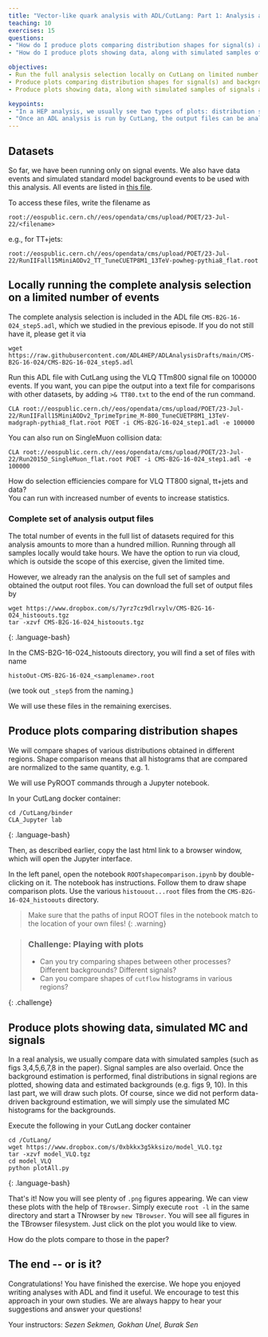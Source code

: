 ```yaml
---
title: "Vector-like quark analysis with ADL/CutLang: Part 1: Analysis algorithm, local runs, shape comparisons"
teaching: 10
exercises: 15
questions:
- "How do I produce plots comparing distribution shapes for signal(s) and background(s)?"
- "How do I produce plots showing data, along with simulated samples of signals and SM backgrounds normalized to analysis integrated luminosity?"

objectives:
- Run the full analysis selection locally on CutLang on limited number of signal and background events.
- Produce plots comparing distribution shapes for signal(s) and background(s) using PyROOT scripting and Jupyter.
- Produce plots showing data, along with simulated samples of signals and SM backgrounds normalized to analysis integrated luminosity" 

keypoints:
- "In a HEP analysis, we usually see two types of plots: distribution shape comparisons between different processes (normalized to a constant, e.g. 1), and plots showing data, backgrounds and signals (normalized to integrated luminosity). "
- "Once an ADL analysis is run by CutLang, the output files can be analyzed with simple ROOT scripts to obtain both types of plots."
---
```


## Datasets
So far, we have been running only on signal events.  We also have data events and simulated standard model background events to be used with this analysis.
All events are listed in [this file](https://github.com/cms-opendata-workshop/workshop2022-lesson-run2-adlcl/blob/gh-pages/data/CMS-B2G-16-024_POETsamples.txt).

To access these files, write the filename as 
~~~
root://eospublic.cern.ch//eos/opendata/cms/upload/POET/23-Jul-22/<filename>
~~~
e.g., for TT+jets:
~~~
root://eospublic.cern.ch//eos/opendata/cms/upload/POET/23-Jul-22/RunIIFall15MiniAODv2_TT_TuneCUETP8M1_13TeV-powheg-pythia8_flat.root
~~~


## Locally running the complete analysis selection on a limited number of events

The complete analysis selection is included in the ADL file ```CMS-B2G-16-024_step5.adl```, which we studied in the previous episode.  If you do not still have it, please get it via
~~~
wget https://raw.githubusercontent.com/ADL4HEP/ADLAnalysisDrafts/main/CMS-B2G-16-024/CMS-B2G-16-024_step5.adl
~~~

Run this ADL file with CutLang using the VLQ TTm800 signal file on 100000 events.  If you want, you can pipe the output into a text file for comparisons with other datasets, by adding ```>& TT80.txt``` to the end of the run command.
~~~
CLA root://eospublic.cern.ch//eos/opendata/cms/upload/POET/23-Jul-22/RunIIFall15MiniAODv2_TprimeTprime_M-800_TuneCUETP8M1_13TeV-madgraph-pythia8_flat.root POET -i CMS-B2G-16-024_step1.adl -e 100000
~~~

You can also run on SingleMuon collision data:
~~~
CLA root://eospublic.cern.ch//eos/opendata/cms/upload/POET/23-Jul-22/Run2015D_SingleMuon_flat.root POET -i CMS-B2G-16-024_step1.adl -e 100000
~~~

How do selection efficiencies compare for VLQ TT800 signal, tt+jets and data?  
You can run with increased number of events to increase statistics.

### Complete set of analysis output files

The total number of events in the full list of datasets required for this analysis amounts to more than a hundred million.  Running through all samples locally would take hours.  We have the option to run via cloud, which is outside the scope of this exercise, given the limited time.

However, we already ran the analysis on the full set of samples and obtained the output root files.  You can download the full set of output files by
~~~
wget https://www.dropbox.com/s/7yrz7cz9dlrxylv/CMS-B2G-16-024_histoouts.tgz
tar -xzvf CMS-B2G-16-024_histoouts.tgz
~~~
{: .language-bash}

In the CMS-B2G-16-024_histoouts directory, you will find a set of files with name
~~~
histoOut-CMS-B2G-16-024_<samplename>.root
~~~
(we took out ```_step5``` from the naming.)

We will use these files in the remaining exercises.

## Produce plots comparing distribution shapes 

We will compare shapes of various distributions obtained in different regions.  Shape comparison means that all histograms that are compared are normalized to the same quantity, e.g. 1.  

We will use PyROOT commands through a Jupyter notebook.

In your CutLang docker container:
~~~
cd /CutLang/binder
CLA_Jupyter lab
~~~
{: .language-bash}

Then, as described earlier, copy the last html link to a browser window, which will open the Jupyter interface.

In the left panel, open the notebook ```ROOTshapecomparison.ipynb``` by double-clicking on it.
The notebook has instructions.  Follow them to draw shape comparison plots.  Use the various ```histouout...root``` files from the ```CMS-B2G-16-024_histoouts``` directory.

> Make sure that the paths of input ROOT files in the notebook match to the location of your own files!
{: .warning}

> ### Challenge: Playing with plots
> * Can you try comparing shapes between other processes?  Different backgrounds?  Different signals?
> * Can you compare shapes of ```cutflow``` histograms in various regions?
> 
{: .challenge}

## Produce plots showing data, simulated MC and signals

In a real analysis, we usually compare data with simulated samples (such as figs 3,4,5,6,7,8 in the paper).  Signal samples are also overlaid.  Once the background estimation is performed, final distributions in signal regions are plotted, showing data and estimated backgrounds (e.g. figs 9, 10).  In this last part, we will draw such plots.  Of course, since we did not perform data-driven background estimation, we will simply use the simulated MC histograms for the backgrounds.

Execute the following in your CutLang docker container
~~~
cd /CutLang/
wget https://www.dropbox.com/s/0xbkkx3g5kksizo/model_VLQ.tgz
tar -xzvf model_VLQ.tgz
cd model_VLQ
python plotAll.py
~~~
{: .language-bash}

That's it!  Now you will see plenty of ```.png``` figures appearing.  We can view these plots with the help of ```TBrowser```.  Simply execute ```root -l``` in the same directory and start a TNrowser by ```new TBrowser```.  You will see all figures in the TBrowser filesystem.  Just click on the plot you would like to view.

How do the plots compare to those in the paper?

## The end -- or is it?

Congratulations! You have finished the exercise.  We hope you enjoyed writing analyses with ADL and find it useful.  We encourage to test this approach in your own studies.  We are always happy to hear your suggestions and answer your questions! 

Your instructors: *Sezen Sekmen, Gokhan Unel, Burak Sen*








